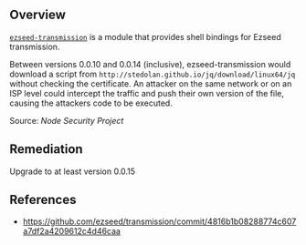 ## Overview
[`ezseed-transmission`](https://www.npmjs.com/package/ezseed-transmission) is a module that provides shell bindings for Ezseed transmission.

Between versions 0.0.10 and 0.0.14 (inclusive), ezseed-transmission would download a script from `http://stedolan.github.io/jq/download/linux64/jq` without checking the certificate.  An attacker on the same network or on an ISP level could intercept the traffic and push their own version of the file, causing the attackers code to be executed.

Source: _Node Security Project_

## Remediation
Upgrade to at least version 0.0.15

## References
- https://github.com/ezseed/transmission/commit/4816b1b08288774c607a7df2a4209612c4d46caa